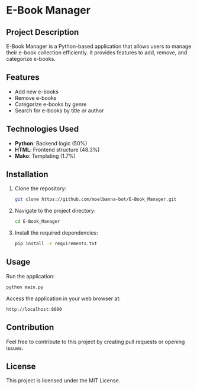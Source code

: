 # E-Book Manager

## Project Description

E-Book Manager is a Python-based application that allows users to manage their e-book collection efficiently. It provides features to add, remove, and categorize e-books.

## Features

- Add new e-books
- Remove e-books
- Categorize e-books by genre
- Search for e-books by title or author

## Technologies Used

- **Python**: Backend logic (50%)
- **HTML**: Frontend structure (48.3%)
- **Mako**: Templating (1.7%)

## Installation

1. Clone the repository:

   ```bash
   git clone https://github.com/moelbanna-bot/E-Book_Manager.git
   ```

2. Navigate to the project directory:

   ```bash
   cd E-Book_Manager
   ```

3. Install the required dependencies:

   ```bash
   pip install -r requirements.txt
   ```

## Usage

Run the application:

```bash
python main.py
```

Access the application in your web browser at:

```
http://localhost:8000
```

## Contribution

Feel free to contribute to this project by creating pull requests or opening issues.

## License

This project is licensed under the MIT License.

